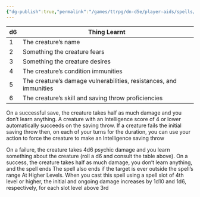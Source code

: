 ```yaml
---
{"dg-publish":true,"permalink":"/games/ttrpg/dn-d5e/player-aids/spells/cantrips/ferocious-strike/","tags":["ttrpg/dnd/5e","spell","biomancy","verbal","somatic"],"noteIcon":""}
---
```



| d6  | Thing Learnt                                                       |
| --- | ------------------------------------------------------------------ |
| 1   | The creature’s name                                                |
| 2   | Something the creature fears                                       |
| 3   | Something the creature desires                                     |
| 4   | The creature’s condition immunities                                |
| 5   | The creature’s damage vulnerabilities, resistances, and immunities |
| 6   | The creature’s skill and saving throw proficiencies                |

On a successful save, the creature takes half as much damage and you don’t learn anything. A creature with an Intelligence score of 4 or lower automatically succeeds on the saving throw. If a creature fails the initial saving throw then, on each of your turns for the duration, you can use your action to force the creature to make an Intelligence saving throw 

On a failure, the creature takes 4d6 psychic damage and you learn something about the creature (roll a d6 and consult the table above). On a success, the creature takes half as much damage, you don’t learn anything, and the spell ends The spell also ends if the target is ever outside the spell’s range At Higher Levels. When you cast this spell using a spell slot of 4th level or higher, the initial and ongoing damage increases by 1d10 and 1d6, respectively, for each slot level above 3rd